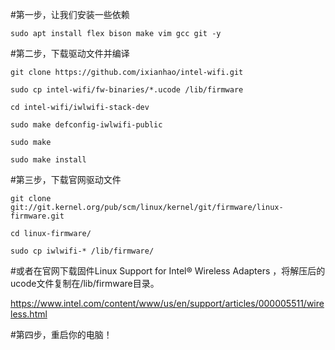 #第一步，让我们安装一些依赖
```
sudo apt install flex bison make vim gcc git -y
```
#第二步，下载驱动文件并编译

```
git clone https://github.com/ixianhao/intel-wifi.git
```
```
sudo cp intel-wifi/fw-binaries/*.ucode /lib/firmware
```
```
cd intel-wifi/iwlwifi-stack-dev
```
```
sudo make defconfig-iwlwifi-public
```
```
sudo make
```
```
sudo make install
```

#第三步，下载官网驱动文件

```
git clone git://git.kernel.org/pub/scm/linux/kernel/git/firmware/linux-firmware.git
```
```
cd linux-firmware/
```
```
sudo cp iwlwifi-* /lib/firmware/
```
#或者在官网下载固件Linux Support for Intel® Wireless Adapters ，将解压后的ucode文件复制在/lib/firmware目录。

https://www.intel.com/content/www/us/en/support/articles/000005511/wireless.html

#第四步，重启你的电脑！
